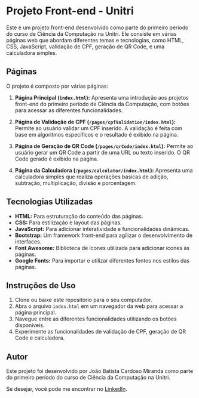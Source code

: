 # Projeto Front-end - Unitri

Este é um projeto front-end desenvolvido como parte do primeiro período do curso de Ciência da Computação na Unitri. Ele consiste em várias páginas web que abordam diferentes temas e tecnologias, como HTML, CSS, JavaScript, validação de CPF, geração de QR Code, e uma calculadora simples.

## Páginas

O projeto é composto por várias páginas:

1. **Página Principal (`index.html`):** Apresenta uma introdução aos projetos front-end do primeiro período de Ciência da Computação, com botões para acessar as diferentes funcionalidades.

2. **Página de Validação de CPF (`/pages/cpfValidation/index.html`):** Permite ao usuário validar um CPF inserido. A validação é feita com base em algoritmos específicos e o resultado é exibido na página.

3. **Página de Geração de QR Code (`/pages/qrCode/index.html`):** Permite ao usuário gerar um QR Code a partir de uma URL ou texto inserido. O QR Code gerado é exibido na página.

4. **Página da Calculadora (`/pages/calculator/index.html`):** Apresenta uma calculadora simples que realiza operações básicas de adição, subtração, multiplicação, divisão e porcentagem.

## Tecnologias Utilizadas

- **HTML:** Para estruturação do conteúdo das páginas.
- **CSS:** Para estilização e layout das páginas.
- **JavaScript:** Para adicionar interatividade e funcionalidades dinâmicas.
- **Bootstrap:** Um framework front-end para agilizar o desenvolvimento de interfaces.
- **Font Awesome:** Biblioteca de ícones utilizada para adicionar ícones às páginas.
- **Google Fonts:** Para importar e utilizar diferentes fontes nos estilos das páginas.

## Instruções de Uso

1. Clone ou baixe este repositório para o seu computador.
2. Abra o arquivo `index.html` em um navegador da web para acessar a página principal.
3. Navegue entre as diferentes funcionalidades utilizando os botões disponíveis.
4. Experimente as funcionalidades de validação de CPF, geração de QR Code e calculadora.

## Autor

Este projeto foi desenvolvido por João Batista Cardoso Miranda como parte do primeiro período do curso de Ciência da Computação na Unitri.

Se desejar, você pode me encontrar no [LinkedIn](https://www.linkedin.com/in/jo%C3%A3o-batista-cardoso-miranda-2b0442268/).
